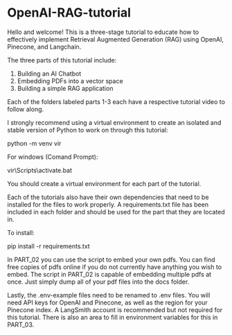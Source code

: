 # OpenAI-RAG-tutorial
Hello and welcome! This is a three-stage tutorial to educate how to effectively implement Retrieval Augmented Generation (RAG) using OpenAI, Pinecone, and Langchain.

The three parts of this tutorial include:

1) Building an AI Chatbot
2) Embedding PDFs into a vector space
3) Building a simple RAG application

Each of the folders labeled parts 1-3 each have a respective tutorial video to follow along.



I strongly recommend using a virtual environment to create an isolated and stable version of Python to work on through this tutorial:

python -m venv vir

For windows (Comand Prompt):

vir\Scripts\activate.bat

You should create a virtual environment for each part of the tutorial.



Each of the tutorials also have their own dependencies that need to be installed for the files to work properly. A requirements.txt file has been included in each folder and should be used for the part that they are located in.

To install:

pip install -r requirements.txt


In PART_02 you can use the script to embed your own pdfs. You can find free copies of pdfs online if you do not currently have anything you wish to embed. The script in PART_02 is capable of embedding multiple pdfs at once. Just simply dump all of your pdf files into the docs folder.

Lastly, the .env-example files need to be renamed to .env files. You will need API keys for OpenAI and Pinecone, as well as the region for your Pinecone index. A LangSmith account is recommended but not required for this tutorial. There is also an area to fill in environment variables for this in PART_03.
